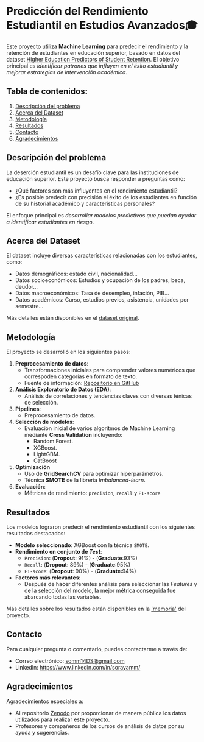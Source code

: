 # Predicción del Rendimiento Estudiantil en Estudios Avanzados🎓
Este proyecto utiliza **Machine Learning** para predecir el rendimiento y la retención de estudiantes en educación superior, basado en datos del dataset [Higher Education Predictors of Student Retention](https://www.kaggle.com/datasets/thedevastator/higher-education-predictors-of-student-retention). El objetivo principal es *identificar patrones que influyen en el éxito estudiantil y mejorar estrategias de intervención académica*.

## Tabla de contenidos:
1. [Descripción del problema](#descripción-del-problema)
2. [Acerca del Dataset](#acerca-del-dataset)
3. [Metodología](#metodología)
4. [Resultados](#resultados)
5. [Contacto](#contacto)
6. [Agradecimientos](#agradecimientos)

## Descripción del problema
La deserción estudiantil es un desafío clave para las instituciones de educación superior. Este proyecto busca responder a preguntas como:
- ¿Qué factores son más influyentes en el rendimiento estudiantil?
- ¿Es posible predecir con precisión el éxito de los estudiantes en función de su historial académico y características personales?

El enfoque principal es *desarrollar modelos predictivos que puedan ayudar a identificar estudiantes en riesgo*.

## Acerca del Dataset
El dataset incluye diversas características relacionadas con los estudiantes, como:
- Datos demográficos: estado civil, nacionalidad...
- Datos socioeconómicos: Estudios y ocupación de los padres, beca, deudor...
- Datos macroeconómicos: Tasa de desempleo, infación, PIB...
- Datos académicos: Curso, estudios previos, asistencia, unidades por semestre...
  
Más detalles están disponibles en el [dataset original](https://www.kaggle.com/datasets/thedevastator/higher-education-predictors-of-student-retention).

## Metodología
El proyecto se desarrolló en los siguientes pasos:
1. **Preprocesamiento de datos**:
   - Transformaciones iniciales para comprender valores numéricos que correspoden categorías en formato de texto.
   - Fuente de información: [Repositorio en GitHub](https://github.com/carmelh/SQL_projects/tree/main/student_data_analysis/Datasets)
2. **Análisis Exploratorio de Datos (EDA)**:
    - Análisis de correlaciones y tendencias claves con diversas ténicas de selección.
3. **Pipelines**:
    - Preprocesamiento de datos.
4. **Selección de modelos**:
   - Evaluación inicial de varios algoritmos de Machine Learning mediante **Cross Validation** incluyendo:
       - Random Forest.
       - XGBoost.
       - LightGBM.
       - CatBoost
5. **Optimización**
   - Uso de **GridSearchCV** para optimizar hiperparámetros.
   - Técnica **SMOTE** de la librería *Imbalanced-learn*.
6. **Evaluación**:
   - Métricas de rendimiento: `precision`, `recall` y `F1-score`

## Resultados
Los modelos lograron predecir el rendimiento estudiantil con los siguientes resultados destacados:
- **Modelo seleccionado**: XGBoost con la técnica `SMOTE`.
- **Rendimiento en conjunto de *Test***:
    - `Precision`: (**Dropout**: 91%) - (**Graduate**:93%)
    - `Recall`: (**Dropout**: 89%) - (**Graduate**:95%)
    - `F1-score`: (**Dropout**: 90%) - (**Graduate**:94%)
- **Factores más relevantes**:
    - Después de hacer diferentes análisis para seleccionar las *Features* y de la selección del modelo, la mejor métrica conseguida fue abarcando todas las variables.

Más detalles sobre los resultados están disponibles en la ['memoria'](./memoria.ipynb) del proyecto.

## Contacto
Para cualquier pregunta o comentario, puedes contactarme a través de:
- Correo electrónico: somm14DS@gmail.com
- LinkedIn: https://www.linkedin.com/in/sorayamm/

## Agradecimientos
Agradecimientos especiales a:
- Al repositorio [Zenodo](https://zenodo.org/records/5777340#.Y7FJotJBwUE) por proporcionar de manera pública los datos utilizados para realizar este proyecto.
- Profesores y compañeros de los cursos de análisis de datos por su ayuda y sugerencias.
